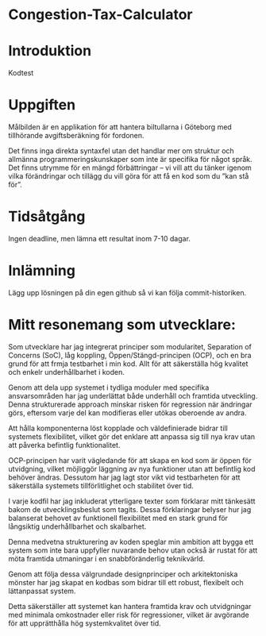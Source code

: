 # Congestion-Tax-Calculator

# Introduktion 
Kodtest

# Uppgiften
Målbilden är en applikation för att hantera biltullarna i Göteborg med tillhörande avgiftsberäkning för fordonen.

Det finns inga direkta syntaxfel utan det handlar mer om struktur och allmänna programmeringskunskaper som inte är specifika för något språk. Det finns utrymme för en mängd förbättringar – vi vill att du tänker igenom vilka förändringar och tillägg du vill göra för att få en kod som du ”kan stå för”.

# Tidsåtgång
Ingen deadline, men lämna ett resultat inom 7-10 dagar.  

# Inlämning
Lägg upp lösningen på din egen github så vi kan följa commit-historiken.

# Mitt resonemang som utvecklare:
Som utvecklare har jag integrerat principer som modularitet, Separation of Concerns (SoC), låg koppling, Öppen/Stängd-principen (OCP), och en bra grund för att frmja testbarhet i min kod. Allt för att säkerställa hög kvalitet och enkelr underhållbarhet i koden.

Genom att dela upp systemet i tydliga moduler med specifika ansvarsområden har jag underlättat både underhåll och framtida utveckling. Denna strukturerade approach minskar risken för regression när ändringar görs, eftersom varje del kan modifieras eller utökas oberoende av andra.

Att hålla komponenterna löst kopplade och väldefinierade bidrar till systemets flexibilitet, vilket gör det enklare att anpassa sig till nya krav utan att påverka befintlig funktionalitet.

OCP-principen har varit vägledande för att skapa en kod som är öppen för utvidgning, vilket möjliggör läggning av nya funktioner utan att befintlig kod behöver ändras. Dessutom har jag lagt stor vikt vid testbarheten för att säkerställa systemets tillförlitlighet och stabilitet över tid.

I varje kodfil har jag inkluderat ytterligare texter som förklarar mitt tänkesätt bakom de utvecklingsbeslut som tagits. Dessa förklaringar belyser hur jag balanserat behovet av funktionell flexibilitet med en stark grund för långsiktig underhållbarhet och skalbarhet. 

Denna medvetna strukturering av koden speglar min ambition att bygga ett system som inte bara uppfyller nuvarande behov utan också är rustat för att möta framtida utmaningar i en snabbföränderlig teknikvärld.

Genom att följa dessa välgrundade designprinciper och arkitektoniska mönster har jag skapat en kodbas som bidrar till ett robust, flexibelt och lättanpassat system. 

Detta säkerställer att systemet kan hantera framtida krav och utvidgningar med minimala omkostnader eller risk för regressioner, vilket är avgörande för att upprätthålla hög systemkvalitet över tid.
